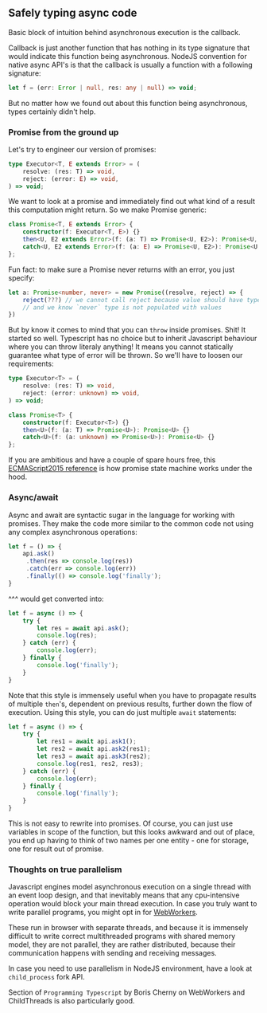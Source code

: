 ## Safely typing async code

Basic block of intuition behind asynchronous execution is the callback. 

Callback is just another function that has nothing in its type signature that would indicate this function being
asynchronous. NodeJS convention for native async API's is that the callback is usually a function with a following
signature:

```typescript
let f = (err: Error | null, res: any | null) => void;
```

But no matter how we found out about this function being asynchronous, types certainly didn't help.

### Promise from the ground up
Let's try to engineer our version of promises:

```typescript
type Executor<T, E extends Error> = (
    resolve: (res: T) => void,
    reject: (error: E) => void,
) => void;
```

We want to look at a promise and immediately find out what kind of a result this computation might return. 
So we make Promise generic:

```typescript
class Promise<T, E extends Error> { 
    constructor(f: Executor<T, E>) {}
    then<U, E2 extends Error>(f: (a: T) => Promise<U, E2>): Promise<U, E2> {}
    catch<U, E2 extends Error>(f: (a: E) => Promise<U, E2>): Promise<U, E2> {}
};
```

Fun fact: to make sure a Promise never returns with an error, you just specify:

```typescript
let a: Promise<number, never> = new Promise((resolve, reject) => {
    reject(???) // we cannot call reject because value should have type never
    // and we know `never` type is not populated with values
})
```

But by know it comes to mind that you can `throw` inside promises. Shit! It started so well. Typescript has no 
choice but to inherit Javascript behaviour where you can throw literaly anything! It means you cannot statically
guarantee what type of error will be thrown. So we'll have to loosen our requirements:

```typescript
type Executor<T> = (
    resolve: (res: T) => void,
    reject: (error: unknown) => void,
) => void;

class Promise<T> { 
    constructor(f: Executor<T>) {}
    then<U>(f: (a: T) => Promise<U>): Promise<U> {}
    catch<U>(f: (a: unknown) => Promise<U>): Promise<U> {}
};
```

If you are ambitious and have a couple of spare hours free, this [ECMAScript2015 reference](https://262.ecma-international.org/6.0/#sec-promise-objects)
is how promise state machine works under the hood.


### Async/await

Async and await are syntactic sugar in the language for working with promises.
They make the code more similar to the common code not using any complex asynchronous operations:

```typescript
let f = () => {
    api.ask()
     .then(res => console.log(res))
     .catch(err => console.log(err))
     .finally(() => console.log('finally');
}
```
^^^ would get converted into:
```typescript
let f = async () => {
    try {
        let res = await api.ask();
        console.log(res);
    } catch (err) {
        console.log(err);
    } finally {
        console.log('finally');
    }
}
```

Note that this style is immensely useful when you have to propagate results 
of multiple `then`'s, dependent on previous results, further down the flow of execution. 
Using this style, you can do just multiple `await` statements:

```typescript
let f = async () => {
    try {
        let res1 = await api.ask1();
        let res2 = await api.ask2(res1);
        let res3 = await api.ask3(res2);
        console.log(res1, res2, res3);
    } catch (err) {
        console.log(err);
    } finally {
        console.log('finally');
    }
}
```

This is not easy to rewrite into promises. Of course, you can just use variables in scope of the function, 
but this looks awkward and out of place, you end up having to think of two names per one entity - one for storage,
one for result out of promise.

### Thoughts on true parallelism

Javascript engines model asynchronous execution on a single thread with an event loop design, and that inevitably
means that any cpu-intensive operation would block your main thread execution. In case you truly want to write
parallel programs, you might opt in for [WebWorkers](https://developer.mozilla.org/en-US/docs/Web/API/Web_Workers_API/Using_web_workers).

These run in browser with separate threads, and because it is immensely difficult to write correct multithreaded
programs with shared memory model, they are not parallel, they are rather distributed, because their communication
happens with sending and receiving messages. 

In case you need to use parallelism in NodeJS environment, have a look at `child_process` fork API.

Section of `Programming Typescript` by Boris Cherny on WebWorkers and ChildThreads is also particularly good.

